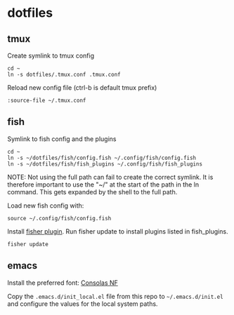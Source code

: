 # dotfiles

## tmux
Create symlink to tmux config
```
cd ~
ln -s dotfiles/.tmux.conf .tmux.conf
```
Reload new config file (ctrl-b is default tmux prefix)
```
:source-file ~/.tmux.conf
```

## fish
Symlink to fish config and the plugins
```
cd ~
ln -s ~/dotfiles/fish/config.fish ~/.config/fish/config.fish
ln -s ~/dotfiles/fish/fish_plugins ~/.config/fish/fish_plugins
```
NOTE: Not using the full path can fail to create the correct symlink. It is therefore important to use the "~/" at the start of the path in the ln command. This gets expanded by the shell to the full path.

Load new fish config with:
```
source ~/.config/fish/config.fish
```

Install [fisher plugin](https://github.com/jorgebucaran/fisher). Run fisher update to install plugins listed in fish_plugins.
```
fisher update
```

## emacs

Install the preferred font: [Consolas NF](https://github.com/whitecolor/my-nerd-fonts/tree/master/Consolas%20NF)

Copy the `.emacs.d/init_local.el` file from this repo to `~/.emacs.d/init.el` and configure the values for the local system paths.

